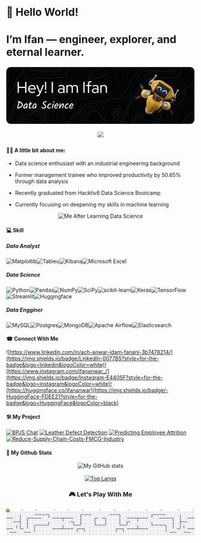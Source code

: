 # 👋 Hello World!
# I’m Ifan — engineer, explorer, and eternal learner.

###
<div align="center">
  <img src="/github-header-image.png" alt="Page" />
  <br><br>
  <img src="https://visitor-badge.laobi.icu/badge?page_id=ifananwar.ifananwar&"  />
</div>

###

#### 🐱‍👓 A little bit about me:

 - Data science enthusiast with an industrial engineering background

- Former management trainee who improved productivity by 50.65% through data analysis

- Recently graduated from Hacktiv8 Data Science Bootcamp

- Currently focusing on deepening my skills in machine learning

<div align="center">
  <img src="https://media4.giphy.com/media/v1.Y2lkPTc5MGI3NjExdWN0OHo5Ync2c2I4c2oxMXB5c2VpdjVyM2kyejhxaWMyZjIxejV5bSZlcD12MV9pbnRlcm5hbF9naWZfYnlfaWQmY3Q9Zw/w5FTwwiweGqDm/giphy.gif" alt="Me After Learning Data Science" />
</div>

#### 💻 Skill

##### Data Analyst
![Matplotlib](https://img.shields.io/badge/Matplotlib-%23ffffff.svg?style=for-the-badge&logo=Matplotlib&logoColor=black)![Tableu](https://img.shields.io/badge/Tableau-E97627?style=for-the-badge&logo=Tableau&logoColor=white)![Kibana](https://img.shields.io/badge/Kibana-005571?style=for-the-badge&logo=Kibana&logoColor=white)![Microsoft Excel](https://img.shields.io/badge/Microsoft_Excel-217346?style=for-the-badge&logo=microsoft-excel&logoColor=white)

##### Data Science
![Python](https://img.shields.io/badge/python-3670A0?style=for-the-badge&logo=python&logoColor=ffdd54)![Pandas](https://img.shields.io/badge/pandas-%23150458.svg?style=for-the-badge&logo=pandas&logoColor=white)![NumPy](https://img.shields.io/badge/numpy-%23013243.svg?style=for-the-badge&logo=numpy&logoColor=white)![SciPy](https://img.shields.io/badge/SciPy-%230C55A5.svg?style=for-the-badge&logo=scipy&logoColor=%white)![scikit-learn](https://img.shields.io/badge/scikit--learn-%23F7931E.svg?style=for-the-badge&logo=scikit-learn&logoColor=white)![Keras](https://img.shields.io/badge/Keras-%23D00000.svg?style=for-the-badge&logo=Keras&logoColor=white)![TensorFlow](https://img.shields.io/badge/TensorFlow-%23FF6F00.svg?style=for-the-badge&logo=TensorFlow&logoColor=white)![Streamlit](https://img.shields.io/badge/Streamlit-%23FE4B4B.svg?style=for-the-badge&logo=streamlit&logoColor=white)![Huggingface](https://img.shields.io/badge/-HuggingFace-FDEE21?style=for-the-badge&logo=HuggingFace&logoColor=black)

##### Data Engginer
![MySQL](https://img.shields.io/badge/mysql-4479A1.svg?style=for-the-badge&logo=mysql&logoColor=white)![Postgres](https://img.shields.io/badge/postgres-%23316192.svg?style=for-the-badge&logo=postgresql&logoColor=white)![MongoDB](https://img.shields.io/badge/MongoDB-%234ea94b.svg?style=for-the-badge&logo=mongodb&logoColor=white)![Apache Airflow](https://img.shields.io/badge/Apache%20Airflow-017CEE?style=for-the-badge&logo=Apache%20Airflow&logoColor=white)![Elasticsearch](https://img.shields.io/badge/elasticsearch-%230377CC.svg?style=for-the-badge&logo=elasticsearch&logoColor=white)

#### ☎ Connect With Me
![https://www.linkedin.com/in/ach-anwar-idam-fanani-3b7478214/](https://img.shields.io/badge/LinkedIn-0077B5?style=for-the-badge&logo=linkedin&logoColor=white)![https://www.instagram.com/ifananwar_/](https://img.shields.io/badge/Instagram-E4405F?style=for-the-badge&logo=instagram&logoColor=white)![https://huggingface.co/ifananwar](https://img.shields.io/badge/-HuggingFace-FDEE21?style=for-the-badge&logo=HuggingFace&logoColor=black)

#### 🛠 My Project
[![BPJS Chat](https://github-readme-stats.vercel.app/api/pin/?username=FTDS-assignment-bay&repo=p2-final-project-ftds-043-rmt-group-003)](https://github.com/FTDS-assignment-bay/p2-final-project-ftds-043-rmt-group-003)
[![Leather Defect Detection](https://github-readme-stats.vercel.app/api/pin/?username=ifananwar&repo=leather-defect-detection-computer-vision)](https://github.com/ifananwar/leather-defect-detection-computer-vision)
[![Predicting Employee Attrition](https://github-readme-stats.vercel.app/api/pin/?username=ifananwar&repo=Predicting-Employee-Attrition)](https://github.com/ifananwar/Predicting-Employee-Attrition)
[![Reduce-Supply-Chain-Costs-FMCG-Industry](https://github-readme-stats.vercel.app/api/pin/?username=ifananwar&repo=Reduce-Supply-Chain-Costs-FMCG-Industry)](https://github.com/ifananwar/Reduce-Supply-Chain-Costs-FMCG-Industry)

#### 🥇 My Github Stats
<div align="center">
  <img src="https://github-readme-stats.vercel.app/api?username=ifananwar&show_icons=true&theme=midnight-purple" alt="My GitHub stats" />
  <br><br>
  <a href="https://github.com/ifananwar/github-readme-stats">
    <img src="https://github-readme-stats.vercel.app/api/top-langs/?username=ifananwar&layout=donut-vertical&theme=midnight-purple" alt="Top Langs" />
  </a>
</div>


<h3 align="center">🎮 Let's Play With Me</h3>

###

<picture>
  <source media="(prefers-color-scheme: dark)" srcset="https://raw.githubusercontent.com/ifananwar/ifananwar/output/pacman-contribution-graph-dark.svg">
  <source media="(prefers-color-scheme: light)" srcset="https://raw.githubusercontent.com/ifananwar/ifananwar/output/pacman-contribution-graph.svg">
  <img alt="pacman contribution graph" src="https://raw.githubusercontent.com/ifananwar/ifananwar/output/pacman-contribution-graph.svg">
</picture>

###